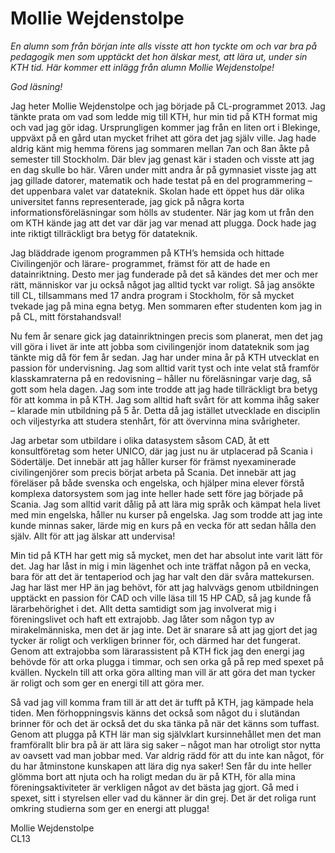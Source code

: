 # Mollie Wejdenstolpe

_En alumn som från början inte alls visste att hon tyckte om och var bra på pedagogik men som upptäckt det hon älskar mest, att lära ut, under sin KTH tid. Här kommer ett inlägg från alumn Mollie Wejdenstolpe!_

_God läsning!_

Jag heter Mollie Wejdenstolpe och jag började på CL-programmet 2013. Jag tänkte prata om vad som ledde mig till KTH, hur min tid på KTH format mig och vad jag gör idag. Ursprungligen kommer jag från en liten ort i Blekinge, uppväxt på en gård utan mycket frihet att göra det jag själv ville. Jag hade aldrig känt mig hemma förens jag sommaren mellan 7an och 8an åkte på semester till Stockholm. Där blev jag genast kär i staden och visste att jag en dag skulle bo här. Våren under mitt andra år på gymnasiet visste jag att jag gillade datorer, matematik och hade testat på en del programmering – det uppenbara valet var datateknik. Skolan hade ett öppet hus där olika universitet fanns representerade, jag gick på några korta informationsföreläsningar som hölls av studenter. När jag kom ut från den om KTH kände jag att det var där jag var menad att plugga. Dock hade jag inte riktigt tillräckligt bra betyg för datateknik.

Jag bläddrade igenom programmen på KTH’s hemsida och hittade Civilingenjör och lärare- programmet, främst för att de hade en datainriktning. Desto mer jag funderade på det så kändes det mer och mer rätt, människor var ju också något jag alltid tyckt var roligt. Så jag ansökte till CL, tillsammans med 17 andra program i Stockholm, för så mycket tvekade jag på mina egna betyg. Men sommaren efter studenten kom jag in på CL, mitt förstahandsval!

Nu fem år senare gick jag datainriktningen precis som planerat, men det jag vill göra i livet är inte att jobba som civilingenjör inom datateknik som jag tänkte mig då för fem år sedan. Jag har under mina år på KTH utvecklat en passion för undervisning. Jag som alltid varit tyst och inte velat stå framför klasskamraterna på en redovisning – håller nu föreläsningar varje dag, så gott som hela dagen. Jag som inte trodde att jag hade tillräckligt bra betyg för att komma in på KTH. Jag som alltid haft svårt för att komma ihåg saker – klarade min utbildning på 5 år. Detta då jag istället utvecklade en disciplin och viljestyrka att studera stenhårt, för att övervinna mina svårigheter.

Jag arbetar som utbildare i olika datasystem såsom CAD, åt ett konsultföretag som heter UNICO, där jag just nu är utplacerad på Scania i Södertälje. Det innebär att jag håller kurser för främst nyexaminerade civilingenjörer som precis börjat arbeta på Scania. Det innebär att jag föreläser på både svenska och engelska, och hjälper mina elever förstå komplexa datorsystem som jag inte heller hade sett före jag började på Scania. Jag som alltid varit dålig på att lära mig språk och kämpat hela livet med min engelska, håller nu kurser på engelska. Jag som trodde att jag inte kunde minnas saker, lärde mig en kurs på en vecka för att sedan hålla den själv. Allt för att jag älskar att undervisa!

Min tid på KTH har gett mig så mycket, men det har absolut inte varit lätt för det. Jag har låst in mig i min lägenhet och inte träffat någon på en vecka, bara för att det är tentaperiod och jag har valt den där svåra mattekursen. Jag har läst mer HP än jag behövt, för att jag halvvägs genom utbildningen upptäckt en passion för CAD och ville läsa till 15 HP CAD, så jag kunde få lärarbehörighet i det. Allt detta samtidigt som jag involverat mig i föreningslivet och haft ett extrajobb. Jag låter som någon typ av mirakelmänniska, men det är jag inte. Det är snarare så att jag gjort det jag tycker är roligt och verkligen brinner för, och därmed har det fungerat. Genom att extrajobba som lärarassistent på KTH fick jag den energi jag behövde för att orka plugga i timmar, och sen orka gå på rep med spexet på kvällen. Nyckeln till att orka göra allting man vill är att göra det man tycker är roligt och som ger en energi till att göra mer.

Så vad jag vill komma fram till är att det är tufft på KTH, jag kämpade hela tiden. Men förhoppningsvis känns det också som något du i slutändan brinner för och det är också det du ska tänka på när det känns som tuffast. Genom att plugga på KTH lär man sig självklart kursinnehållet men det man framförallt blir bra på är att lära sig saker – något man har otroligt stor nytta av oavsett vad man jobbar med. Var aldrig rädd för att du inte kan något, för du har åtminstone kunskapen att lära dig nya saker! Sen får du inte heller glömma bort att njuta och ha roligt medan du är på KTH, för alla mina föreningsaktiviteter är verkligen något av det bästa jag gjort. Gå med i spexet, sitt i styrelsen eller vad du känner är din grej. Det är det roliga runt omkring studierna som ger en energi att plugga!

Mollie Wejdenstolpe  
CL13
